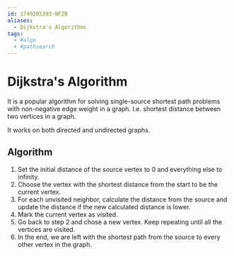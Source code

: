 ```yaml
---
id: 1749205393-NFZB
aliases:
  - Dijkstra's Algorithms
tags:
  - #algo
  - #pathsearch
---
```


# Dijkstra's Algorithm

It is a popular algorithm for solving single-source shortest path problems with
non-negative edge weight in a graph. I.e. shortest distance between two
vertices in a graph.

It works on both directed and undirected graphs.

## Algorithm

1. Set the initial distance of the source vertex to 0 and everything else to infinity.
2. Choose the vertex with the shortest distance from the start to be the current
   vertex.
3. For each unvisited neighbor, calculate the distance from the source and
   update the distance if the new calculated distance is lower.
4. Mark the current vertex as visited.
5. Go back to step 2 and chose a new vertex. Keep repeating until all the
   vertices are visited.
6. In the end, we are left with the shortest path from the source to every
   other vertex in the graph.
